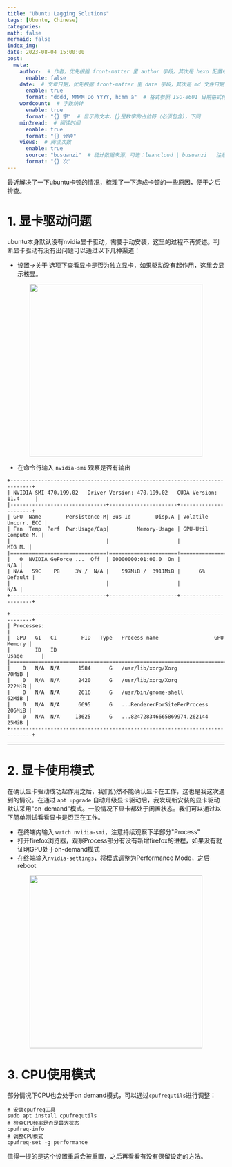 ```yaml
---
title: "Ubuntu Lagging Solutions"
tags: [Ubuntu, Chinese]
categories: 
math: false
mermaid: false
index_img: 
date: 2023-08-04 15:00:00
post:
  meta:
    author:  # 作者，优先根据 front-matter 里 author 字段，其次是 hexo 配置中 author 值
      enable: false
    date:  # 文章日期，优先根据 front-matter 里 date 字段，其次是 md 文件日期
      enable: true
      format: "dddd, MMMM Do YYYY, h:mm a"  # 格式参照 ISO-8601 日期格式化
    wordcount:  # 字数统计
      enable: true
      format: "{} 字"  # 显示的文本，{}是数字的占位符（必须包含)，下同
    min2read:  # 阅读时间
      enable: true
      format: "{} 分钟"
    views:  # 阅读次数
      enable: true
      source: "busuanzi"  # 统计数据来源，可选：leancloud | busuanzi   注意不蒜子会间歇抽风
      format: "{} 次"
---
```


最近解决了一下ubuntu卡顿的情况，梳理了一下造成卡顿的一些原因，便于之后排查。

# 1. 显卡驱动问题
ubuntu本身默认没有nvidia显卡驱动，需要手动安装，这里的过程不再赘述。判断显卡驱动有没有出问题可以通过以下几种渠道：

- 设置->关于 选项下查看显卡是否为独立显卡，如果驱动没有起作用，这里会显示核显。
<p style="text-align: center;">
    <img src="/blog/img/ubuntu/gpu.png" width=400>
</p>

- 在命令行输入 `nvidia-smi` 观察是否有输出
```
+-----------------------------------------------------------------------------+
| NVIDIA-SMI 470.199.02   Driver Version: 470.199.02   CUDA Version: 11.4     |
|-------------------------------+----------------------+----------------------+
| GPU  Name        Persistence-M| Bus-Id        Disp.A | Volatile Uncorr. ECC |
| Fan  Temp  Perf  Pwr:Usage/Cap|         Memory-Usage | GPU-Util  Compute M. |
|                               |                      |               MIG M. |
|===============================+======================+======================|
|   0  NVIDIA GeForce ...  Off  | 00000000:01:00.0  On |                  N/A |
| N/A   59C    P8     3W /  N/A |    597MiB /  3911MiB |      6%      Default |
|                               |                      |                  N/A |
+-------------------------------+----------------------+----------------------+
                                                                               
+-----------------------------------------------------------------------------+
| Processes:                                                                  |
|  GPU   GI   CI        PID   Type   Process name                  GPU Memory |
|        ID   ID                                                   Usage      |
|=============================================================================|
|    0   N/A  N/A      1584      G   /usr/lib/xorg/Xorg                 70MiB |
|    0   N/A  N/A      2420      G   /usr/lib/xorg/Xorg                222MiB |
|    0   N/A  N/A      2616      G   /usr/bin/gnome-shell               62MiB |
|    0   N/A  N/A      6695      G   ...RendererForSitePerProcess      206MiB |
|    0   N/A  N/A     13625      G   ...824728346665869974,262144       25MiB |
+-----------------------------------------------------------------------------+

```
---

# 2. 显卡使用模式
在确认显卡驱动成功起作用之后，我们仍然不能确认显卡在工作，这也是我这次遇到的情况。在通过 `apt upgrade` 自动升级显卡驱动后，我发现新安装的显卡驱动默认采用"on-demand"模式。一般情况下显卡都处于闲置状态。我们可以通过以下简单测试看看显卡是否正在工作。
- 在终端内输入 `watch nvidia-smi`，注意持续观察下半部分"Process"
- 打开firefox浏览器，观察Process部分有没有新增firefox的进程，如果没有就证明GPU处于on-demand模式
- 在终端输入`nvidia-settings`，将模式调整为Performance Mode，之后reboot
<p style="text-align: center;">
    <img src="/blog/img/ubuntu/gpu_set.png" width=400>
</p>

# 3. CPU使用模式
部分情况下CPU也会处于on demand模式，可以通过`cpufrequtils`进行调整：
```
# 安装cpufreq工具
sudo apt install cpufrequtils
# 检查CPU频率是否是最大状态
cpufreq-info
# 调整CPU模式
cpufreq-set -g performance
```
值得一提的是这个设置重启会被重置，之后再看看有没有保留设定的方法。